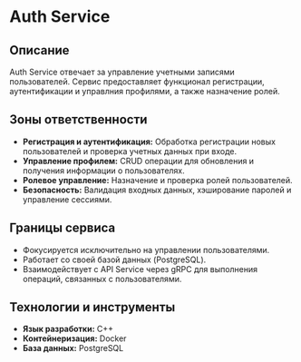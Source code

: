 # Auth Service

## Описание
Auth Service отвечает за управление учетными записями пользователей. Сервис предоставляет функционал регистрации, аутентификации и управлния профилями, а также назначение ролей.

## Зоны ответственности
- **Регистрация и аутентификация:** Обработка регистрации новых пользователей и проверка учетных данных при входе.
- **Управление профилем:** CRUD операции для обновления и получения информации о пользователях.
- **Ролевое управление:** Назначение и проверка ролей пользователей.
- **Безопасность:** Валидация входных данных, хэширование паролей и управление сессиями.

## Границы сервиса
- Фокусируется исключительно на управлении пользователями.
- Работает со своей базой данных (PostgreSQL).
- Взаимодействует с API Service через gRPC для выполнения операций, связанных с пользователями.

## Технологии и инструменты
- **Язык разработки:** C++
- **Контейнеризация:** Docker
- **База данных:** PostgreSQL
